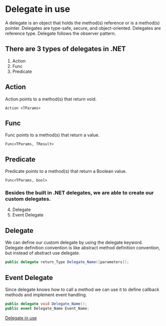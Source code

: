 # Delegate in use
A delegate is an object that holds the method(s) reference or is a method(s) pointer.
Delegates are type-safe, secure, and object-oriented.
Delegates are reference type.
Delegate follows the observer pattern. 

## There are 3 types of delegates in .NET
1. Action
2. Func
3. Predicate

## Action
Action points to a method(s) that return void.
```
Action <TParams>
```

## Func
Func points to a method(s) that return a value.
```
Func<TParams, TResult>
```

## Predicate
Predicate points to a method(s) that return a Boolean value.
```
Func<TParams, bool>
```

### Besides the built in .NET delegates, we are able to create our custom delegates.
4. Delegate
5. Event Delegate

## Delegate
We can define our custom delegate by using the delegate keyword.
Delegate definition convention is like abstract method definition convention, but instead of abstract use delegate.
```csharp
public delegate return_Type Delegate_Name([parameters]);
```

## Event Delegate
Since delegate knows how to call a method we can use it to define callback methods and implement event handling.
```csharp
public delegate void Delegate_Name();
public event Delegate_Name Event_Name;
```

[Delegate in use](http://armenhovsep.com/Blogs/delegate-in-use/)

